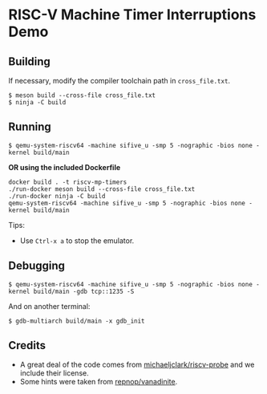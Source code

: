 # RISC-V Machine Timer Interruptions Demo

## Building
If necessary, modify the compiler toolchain path in `cross_file.txt`.
```
$ meson build --cross-file cross_file.txt
$ ninja -C build
```

## Running

```
$ qemu-system-riscv64 -machine sifive_u -smp 5 -nographic -bios none -kernel build/main
```
**OR using the included Dockerfile**

```
docker build . -t riscv-mp-timers
./run-docker meson build --cross-file cross_file.txt
./run-docker ninja -C build
qemu-system-riscv64 -machine sifive_u -smp 5 -nographic -bios none -kernel build/main
```

Tips:
- Use `Ctrl-x a` to stop the emulator.

## Debugging
```
$ qemu-system-riscv64 -machine sifive_u -smp 5 -nographic -bios none -kernel build/main -gdb tcp::1235 -S
```
And on another terminal:
```
$ gdb-multiarch build/main -x gdb_init
```

## Credits
- A great deal of the code comes from [michaeljclark/riscv-probe](https://github.com/michaeljclark/riscv-probe) and we include their license.
- Some hints were taken from [repnop/vanadinite](https://github.com/repnop/vanadinite/).
